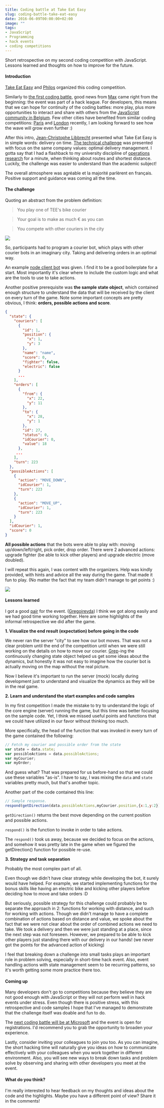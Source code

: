 ```yaml
---
title: Coding battle at Take Eat Easy
slug: coding-battle-take-eat-easy
date: 2016-06-09T00:00:00+02:00
image: ""
tags:
- JavaScript
- Programming
- hack events
- coding competitions
---
```


Short retrospective on my second coding competition with JavaScript. Lessons learned and thoughts on how to improve for the future.

#### Introduction

[Take Eat Easy][1] and [Philos][2] organized this coding competition.

Similarly to [the first coding battle][3], good news from [Max][4] came right from the beginning: the event was part of a hack league. For developers, this means that we can hope for continuity of the coding battles: more play, plus more opportunities to interact and share with others from the [JavaScript community in Belgium][5]. Few other cities have benefited from similar coding competitions: [Paris][6] and [London][7] recently, I am looking forward to see how the wave will grow even further&nbsp;:)

After this intro, [Jean-Christophe Libbrecht][8] presented what Take Eat Easy is in simple words: delivery on time. [The technical challenge][9] was presented with focus on the same company values: optimal delivery management. I gotta say that I had a flashback to my university discipline of [operations research][10] for a minute, when thinking about routes and shortest distance. Luckily, the challenge was easier to understand than the academic subject!

The overall atmosphere was agréable et la majorité parlèrent en français. Positive support and guidance was coming all the time.

#### The challenge

Quoting an abstract from the problem definition:

> You play one of TEE's bike courier

> Your goal is to make as much € as you can

> You compete with other couriers in the city

![][11]

So, participants had to program a courier bot, which plays with other courier bots in an imaginary city. Taking and delivering orders in an optimal way.

An example [node client bot][12] was given. I find it to be a good boilerplate for a start. Most importantly it's clear where to include the custom logic and what are the tools to use to take actions.

Another positive prerequisite was **the sample state object**, which contained enough structure to understand the data that will be received by the client on every turn of the game. Note some important concepts are pretty obvious, I think: **orders, possible actions and score**.

```json
{
  "state": {
    "couriers": [
      {
        "id": 1,
        "position": {
          "x": 1,
          "y": 3
        },
        "name": "name",
        "score": 0,
        "fighter": false,
        "electric": false
      }
      ...
    ],
    "orders": [
      {
        "from": {
          "x": 22,
          "y": 11
        },
        "to": {
          "x": 28,
          "y": 1
        },
        "id": 27,
        "status": 0,
        "idCourier": 0,
        "value": 18
      },
     ...
    ],
    "turn": 223
  },
  "possibleActions": [
    {
      "action": "MOVE_DOWN",
      "idCourier": 1,
      "turn": 223
    },
    {
      "action": "MOVE_UP",
      "idCourier": 1,
      "turn": 223
    }
  ],
  "idCourier": 1,
  "score": 0
}
```

**All possible actions** that the bots were able to play with: moving up/down/left/right, pick order, drop order. There were 2 advanced actions: upgrade fighter (be able to kick other players) and upgrade electric (move doubled).

I will repeat this again, I was content with the organizers. Help was kindly provided, with hints and advice all the way during the game. That made it fun to play. (No matter the fact that my team didn't manage to get points&nbsp;:)

![][13]

#### Lessons learned

I got a good [pair][14] for the event. ([Gregoirevda][15]) I think we got along easily and we had good time working together. Here are some highlights of the informal retrospective we did after the game.

**1. Visualize the end result (expectation) before going in the code**

We never ran the server "city" to see how our bot moves. That was not a clear problem until the end of the competition until when we were still working on the details on how to move our courier. [Grep][16]-ing the continuously changing state object helped us get some ideas about the dynamics, but honestly it was not easy to imagine how the courier bot is actually moving on the map without the real picture.

Now I believe it's important to run the server (mock) locally during development just to understand and visualize the dynamics as they will be in the real game.

**2. Learn and understand the start examples and code samples**

In my first competition I made the mistake to try to understand the logic of the core engine (server) running the game, but this time was better focusing on the sample code. Yet, I think we missed useful points and functions that we could have utilized in our favor without thinking too much.

More specifically, the head of the function that was invoked in every turn of the game contained the following:

```js    
// Fetch my courier and possible order from the state  
var state = data.state;  
var possibleActions = data.possibleActions;  
var myCourier;  
var myOrder;
```

And guess what? That was prepared for us before-hand so that we could use these variables "as-is". I have to say, I was mixing the `data` and `state` variables pretty much, but that's another topic.

Another part of the code contained this line:

```js
// Sample response.
respond(getDirection(data.possibleActions,myCourier.position,{x:1,y:2}));
```

`getDirection()` returns the best move depending on the current position and possible actions.

`respond()` is the function to invoke in order to take actions.

The `respond()` took us away, because we decided to focus on the actions, and somehow it was pretty late in the game when we figured the getDirection() function for possible re-use.

**3. Strategy and task separation**

Probably the most complex part of all.

Even though we didn't have clear strategy while developing the bot, it surely would have helped. For example, we started implementing functions for the bonus skills like having an electric bike and kicking other players before deciding how to move and take orders&nbsp;:D

But seriously, possible strategy for this challenge could probably be to separate the approach in 2: functions for working with distance, and such for working with actions. Though we didn't manage to have a complete combination of actions based on distance and value, we spoke about the fact that we were not clear about the order of combined actions we need to take. We took a delivery and then we were just standing at a place, since the next step was not foreseen. However, we prepared to be able to kick other players just standing there with our delivery in our hands! (we never got the points for the advanced action of kicking)

I feel that breaking down a challenge into small tasks plays an important role in problem solving, especially in short-time hack event. Also, event handling actions with state management seem to be recurring patterns, so it's worth getting some more practice there too.

#### Coming up

Many developers don't go to competitions because they believe they are not good enough with JavaScript or they will not perform well in hack events under stress. Even though there is positive stress, with this retrospective and code samples I hope that I've managed to demonstrate that the challenge itself was doable and fun to do.

The [next coding battle will be at Microsoft][17] and the event is open for registrations. I'd recommend you to grab the opportunity to broaden your experience.

Lastly, consider inviting your colleagues to join you too. As you can imagine, the short hacking time will naturally give you ideas on how to communicate effectively with your colleagues when you work together in different environment. Also, you will see new ways to break down tasks and problem solve by observing and sharing with other developers you meet at the event.

#### What do you&nbsp;think?

I'm really interested to hear feedback on my thoughts and ideas about the code and the highlights. Maybe you have a different point of view? Share it in the comments!

[1]: http://www.takeeateasy.be/en/
[2]: https://www.philos.io/
[3]: https://medium.com/@kalin.chernev/the-first-coding-battle-in-belgium-d4f4285ffb32#.ses1gau0l
[4]: https://twitter.com/maxczet
[5]: https://twitter.com/jsl4b
[6]: https://twitter.com/maxczet/status/725623059344986112
[7]: https://twitter.com/maxczet/status/728555974672449536
[8]: http://www.takeeateasy.be/en/about
[9]: https://github.com/TakeEatEasy/hack-league
[10]: https://en.wikipedia.org/wiki/Operations_research
[11]: https://cdn-images-1.medium.com/max/800/1*zt3n7YspKUDLmP8Q4lN5qw.png
[12]: https://github.com/TakeEatEasy/hack-league/tree/master/node-client
[13]: https://cdn-images-1.medium.com/max/800/1*641YUOoQZYNKW5N2d4G-kw.jpeg
[14]: https://en.wikipedia.org/wiki/Pair_programming
[15]: https://github.com/Gregoirevda
[16]: https://en.wikipedia.org/wiki/Grep
[17]: https://www.eventbrite.com/e/coding-battle-microsoft-innovation-center-brussels-carasap-tickets-25839985091
